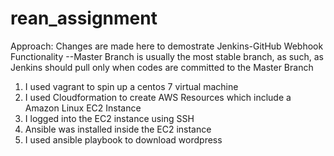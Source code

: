# rean_assignment
Approach:
Changes are made here to demostrate Jenkins-GitHub Webhook Functionality
--Master Branch is usually the most stable branch, as such, as Jenkins should pull only when codes are committed to the Master Branch
1.	I used vagrant to spin up a centos 7 virtual machine
2.	I used Cloudformation to create AWS Resources which include a Amazon Linux EC2 Instance
3.	I logged into the EC2 instance using SSH
4.	Ansible was installed inside the EC2 instance 
5.	I used ansible playbook to download wordpress
